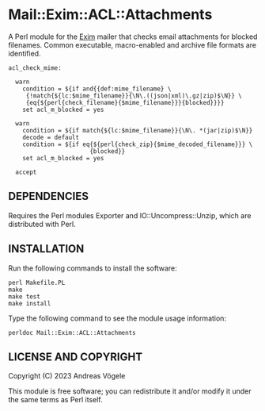 # Mail::Exim::ACL::Attachments

A Perl module for the [Exim](https://www.exim.org/) mailer that checks email
attachments for blocked filenames.  Common executable, macro-enabled and
archive file formats are identified.

    acl_check_mime:

      warn
        condition = ${if and{{def:mime_filename} \
         {!match{${lc:$mime_filename}}{\N\.((json|xml)\.gz|zip)$\N}} \
         {eq{${perl{check_filename}{$mime_filename}}}{blocked}}}}
        set acl_m_blocked = yes

      warn
        condition = ${if match{${lc:$mime_filename}}{\N\. *(jar|zip)$\N}}
        decode = default
        condition = ${if eq{${perl{check_zip}{$mime_decoded_filename}}} \
                           {blocked}}
        set acl_m_blocked = yes

      accept

## DEPENDENCIES

Requires the Perl modules Exporter and IO::Uncompress::Unzip, which are
distributed with Perl.

## INSTALLATION

Run the following commands to install the software:

    perl Makefile.PL
    make
    make test
    make install

Type the following command to see the module usage information:

    perldoc Mail::Exim::ACL::Attachments

## LICENSE AND COPYRIGHT

Copyright (C) 2023 Andreas Vögele

This module is free software; you can redistribute it and/or modify it under
the same terms as Perl itself.
